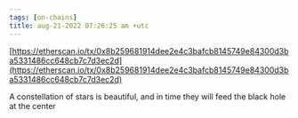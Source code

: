 ```yaml
---
tags: [on-chains]
title: aug-21-2022 07:26:25 am +utc
---
```


[https://etherscan.io/tx/0x8b259681914dee2e4c3bafcb8145749e84300d3ba5331486cc648cb7c7d3ec2d](https://etherscan.io/tx/0x8b259681914dee2e4c3bafcb8145749e84300d3ba5331486cc648cb7c7d3ec2d)

A constellation of stars is beautiful, and in time they will feed the black hole at the center
